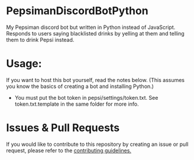 # PepsimanDiscordBotPython
 My Pepsiman discord bot but written in Python instead of JavaScript. Responds to users saying blacklisted drinks by yelling at them and telling them to drink Pepsi instead.

# Usage:
If you want to host this bot yourself, read the notes below. (This assumes you know the basics of creating a bot and installing Python.)
- You must put the bot token in pepsi/settings/token.txt. See token.txt.template in the same folder for more info.

# Issues & Pull Requests
 If you would like to contribute to this repository by creating an issue or pull request, please refer to the [contributing guidelines.](https://lambdagaming.github.io/contributing.html)
